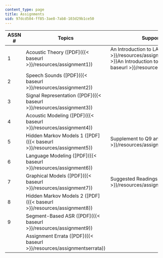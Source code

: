 ```yaml
---
content_type: page
title: Assignments
uid: 97dcd504-ff85-3ae8-7ab8-103d29b1ce50
---
```


| ASSN # | Topics | Supporting Materials |
| --- | --- | --- |
| 1 | Acoustic Theory ([PDF]({{< baseurl >}}/resources/assignment1)) | An Introduction to LAMINAR ([PDF]({{< baseurl >}}/resources/assignment1_laminar))  {{< br >}}An Introduction to Using WAVES+ ([PDF]({{< baseurl >}}/resources/assignment1_waves)) |
| 2 | Speech Sounds ([PDF]({{< baseurl >}}/resources/assignment2)) | &nbsp; |
| 3 | Signal Representation ([PDF]({{< baseurl >}}/resources/assignment3)) | &nbsp; |
| 4 | Acoustic Modeling ([PDF]({{< baseurl >}}/resources/assignment4)) | &nbsp; |
| 5 | Hidden Markov Models 1 ([PDF]({{< baseurl >}}/resources/assignment5)) | Supplement to Q9 and Q10 ([PDF]({{< baseurl >}}/resources/assignment5_supplement)) |
| 6 | Language Modeling ([PDF]({{< baseurl >}}/resources/assignment6)) | &nbsp; |
| 7 | Graphical Models ([PDF]({{< baseurl >}}/resources/assignment7)) | Suggested Readings ([PDF]({{< baseurl >}}/resources/assignment7_suggestedreadings)) |
| 8 | Hidden Markov Models 2 ([PDF]({{< baseurl >}}/resources/assignment8)) | &nbsp; |
| 9 | Segment-Based ASR ([PDF]({{< baseurl >}}/resources/assignment9)) | &nbsp; |
| &nbsp; | Assignment Errata ([PDF]({{< baseurl >}}/resources/assignmentserrata)) |